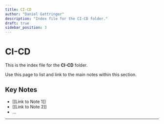 ```yaml
---
title: CI-CD
author: "Daniel Gattringer"
description: "Index file for the CI-CD folder."
draft: true
sidebar_position: 3
---
```

# CI-CD

This is the index file for the **CI-CD** folder.

Use this page to list and link to the main notes within this section.

## Key Notes

* [[Link to Note 1]]
* [[Link to Note 2]]
* ...

---
